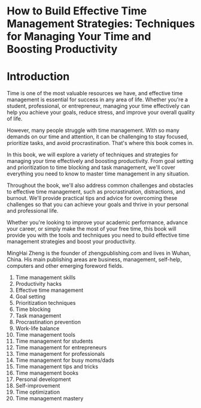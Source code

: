 # How to Build Effective Time Management Strategies: Techniques for Managing Your Time and Boosting Productivity

# Introduction

Time is one of the most valuable resources we have, and effective time management is essential for success in any area of life. Whether you're a student, professional, or entrepreneur, managing your time effectively can help you achieve your goals, reduce stress, and improve your overall quality of life.

However, many people struggle with time management. With so many demands on our time and attention, it can be challenging to stay focused, prioritize tasks, and avoid procrastination. That's where this book comes in.

In this book, we will explore a variety of techniques and strategies for managing your time effectively and boosting productivity. From goal setting and prioritization to time blocking and task management, we'll cover everything you need to know to master time management in any situation.

Throughout the book, we'll also address common challenges and obstacles to effective time management, such as procrastination, distractions, and burnout. We'll provide practical tips and advice for overcoming these challenges so that you can achieve your goals and thrive in your personal and professional life.

Whether you're looking to improve your academic performance, advance your career, or simply make the most of your free time, this book will provide you with the tools and techniques you need to build effective time management strategies and boost your productivity.

MingHai Zheng is the founder of zhengpublishing.com and lives in Wuhan, China. His main publishing areas are business, management, self-help, computers and other emerging foreword fields.



1. Time management skills
2. Productivity hacks
3. Effective time management
4. Goal setting
5. Prioritization techniques
6. Time blocking
7. Task management
8. Procrastination prevention
9. Work-life balance
10. Time management tools
11. Time management for students
12. Time management for entrepreneurs
13. Time management for professionals
14. Time management for busy moms/dads
15. Time management tips and tricks
16. Time management books
17. Personal development
18. Self-improvement
19. Time optimization
20. Time management mastery



